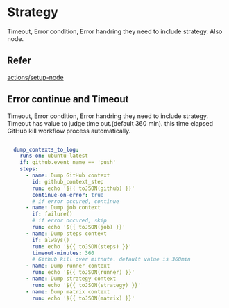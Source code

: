 # Strategy

Timeout, Error condition, Error handring they need to include strategy.
Also node.

## Refer

[actions/setup-node](https://github.com/actions/setup-node)

## Error continue and Timeout

Timeout, Error condition, Error handring they need to include strategy.
Timeout has value to judge time out.(default 360 min). this time elapsed GitHub kill workflow process automatically.

``` yaml

  dump_contexts_to_log:
    runs-on: ubuntu-latest
    if: github.event_name == 'push'
    steps:
      - name: Dump GitHub context
        id: github_context_step
        run: echo '${{ toJSON(github) }}'
        continue-on-error: true
        # if error occured, continue 
      - name: Dump job context
        if: failure()
        # if error occured, skip
        run: echo '${{ toJSON(job) }}'
      - name: Dump steps context
        if: always()
        run: echo '${{ toJSON(steps) }}'
        timeout-minutes: 360
        # Github kill over mitnute. default value is 360min
      - name: Dump runner context
        run: echo '${{ toJSON(runner) }}'
      - name: Dump strategy context
        run: echo '${{ toJSON(strategy) }}'
      - name: Dump matrix context
        run: echo '${{ toJSON(matrix) }}'
```
